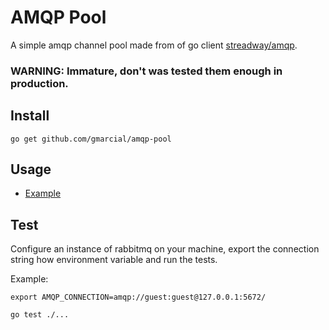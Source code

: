 # AMQP Pool
A simple amqp channel pool made from of go client [streadway/amqp](https://github.com/streadway/amqp).

### WARNING: Immature, don't was tested them enough in production.

## Install
    go get github.com/gmarcial/amqp-pool

## Usage
- [Example](./example/main.go)

## Test
Configure an instance of rabbitmq on your machine, export the connection string how environment variable and run the tests.

Example:

    export AMQP_CONNECTION=amqp://guest:guest@127.0.0.1:5672/ 

    go test ./...